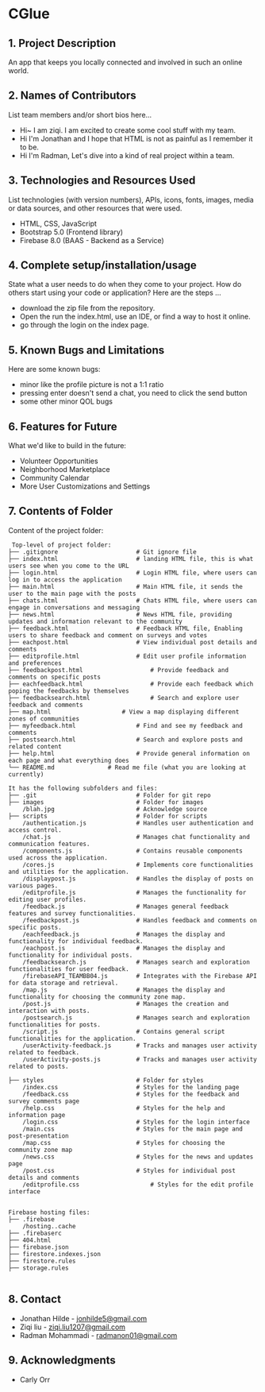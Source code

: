# CGlue

## 1. Project Description
An app that keeps you locally connected and involved in such an online world. 

## 2. Names of Contributors
List team members and/or short bios here... 
* Hi~ I am ziqi. I am excited to create some cool stuff with my team.
* Hi I'm Jonathan and I hope that HTML is not as painful as I remember it to be.
* Hi I'm Radman, Let's dive into a kind of real project within a team.
	
## 3. Technologies and Resources Used
List technologies (with version numbers), APIs, icons, fonts, images, media or data sources, and other resources that were used.
* HTML, CSS, JavaScript
* Bootstrap 5.0 (Frontend library)
* Firebase 8.0 (BAAS - Backend as a Service)

## 4. Complete setup/installation/usage
State what a user needs to do when they come to your project.  How do others start using your code or application?
Here are the steps ...
* download the zip file from the repository.
* Open the run the index.html, use an IDE, or find a way to host it online.
* go through the login on the index page.

## 5. Known Bugs and Limitations
Here are some known bugs:
* minor like the profile picture is not a 1:1 ratio
* pressing enter doesn't send a chat, you need to click the send button
* some other minor QOL bugs

## 6. Features for Future
What we'd like to build in the future:
* Volunteer Opportunities
* Neighborhood Marketplace
* Community Calendar
* More User Customizations and Settings
	
## 7. Contents of Folder
Content of the project folder:

```
 Top-level of project folder: 
├── .gitignore               		# Git ignore file
├── index.html               		# landing HTML file, this is what users see when you come to the URL
├── login.html               		# Login HTML file, where users can log in to access the application
├── main.html                		# Main HTML file, it sends the user to the main page with the posts
├── chats.html               		# Chats HTML file, where users can engage in conversations and messaging
├── news.html               		# News HTML file, providing updates and information relevant to the community
├── feedback.html               	# Feedback HTML file, Enabling users to share feedback and comment on surveys and votes
├── eachpost.html               	# View individual post details and comments
├── editprofile.html               	# Edit user profile information and preferences
├── feedbackpost.html               	# Provide feedback and comments on specific posts
├── eachfeedback.html               	# Provide each feedback which poping the feedbacks by themselves
├── feedbacksearch.html               	# Search and explore user feedback and comments
├── map.html               		# View a map displaying different zones of communities
├── myfeedback.html               	# Find and see my feedback and comments
├── postsearch.html               	# Search and explore posts and related content
├── help.html               		# Provide general information on each page and what everything does
└── README.md				# Read me file (what you are looking at currently)

It has the following subfolders and files:
├── .git                    		# Folder for git repo
├── images                   		# Folder for images
    /blah.jpg                		# Acknowledge source
├── scripts                  		# Folder for scripts
    /authentication.js          	# Handles user authentication and access control.
    /chat.js                       	# Manages chat functionality and communication features.
    /components.js                 	# Contains reusable components used across the application.
    /cores.js                      	# Implements core functionalities and utilities for the application.
    /displaypost.js                	# Handles the display of posts on various pages.
    /editprofile.js                	# Manages the functionality for editing user profiles.
    /feedback.js                   	# Manages general feedback features and survey functionalities.
    /feedbackpost.js               	# Handles feedback and comments on specific posts.
    /eachfeedback.js               	# Manages the display and functionality for individual feedback.
    /eachpost.js                   	# Manages the display and functionality for individual posts.
    /feedbacksearch.js             	# Manages search and exploration functionalities for user feedback.
    /firebaseAPI_TEAMBB04.js       	# Integrates with the Firebase API for data storage and retrieval.
    /map.js                        	# Manages the display and functionality for choosing the community zone map.
    /post.js                       	# Manages the creation and interaction with posts.
    /postsearch.js                 	# Manages search and exploration functionalities for posts.
    /script.js                     	# Contains general script functionalities for the application.
    /userActivity-feedback.js      	# Tracks and manages user activity related to feedback.
    /userActivity-posts.js         	# Tracks and manages user activity related to posts.

├── styles                   		# Folder for styles
    /index.css                		# Styles for the landing page
    /feedback.css                	# Styles for the feedback and survey comments page
    /help.css                		# Styles for the help and information page
    /login.css                		# Styles for the login interface
    /main.css                		# Styles for the main page and post-presentation
    /map.css                		# Styles for choosing the community zone map
    /news.css                		# Styles for the news and updates page
    /post.css                		# Styles for individual post details and comments
    /editprofile.css                	# Styles for the edit profile interface


Firebase hosting files: 
├── .firebase
    /hosting..cache
├── .firebaserc
├── 404.html
├── firebase.json
├── firestore.indexes.json
├── firestore.rules
├── storage.rules


```
## 8. Contact 
* Jonathan Hilde - jonhilde5@gmail.com
* Ziqi liu - ziqi.liu1207@gmail.com
* Radman Mohammadi - radmanon01@gmail.com

## 9. Acknowledgments
* Carly Orr
